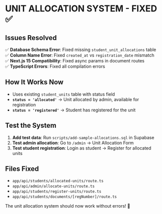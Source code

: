 # UNIT ALLOCATION SYSTEM - FIXED ✅

## Issues Resolved

✅ **Database Schema Error**: Fixed missing `student_unit_allocations` table  
✅ **Column Name Error**: Fixed `created_at` vs `registration_date` mismatch  
✅ **Next.js 15 Compatibility**: Fixed async params in document routes  
✅ **TypeScript Errors**: Fixed all compilation errors  

## How It Works Now

- Uses existing `student_units` table with status field
- **`status = 'allocated'`** → Unit allocated by admin, available for registration
- **`status = 'registered'`** → Student has registered for the unit

## Test the System

1. **Add test data**: Run `scripts/add-sample-allocations.sql` in Supabase
2. **Test admin allocation**: Go to `/admin` → Unit Allocation Form
3. **Test student registration**: Login as student → Register for allocated units

## Files Fixed

- `app/api/students/allocated-units/route.ts`
- `app/api/admin/allocate-units/route.ts`  
- `app/api/students/register-units/route.ts`
- `app/api/students/documents/[regNumber]/route.ts`

The unit allocation system should now work without errors! 🎉
